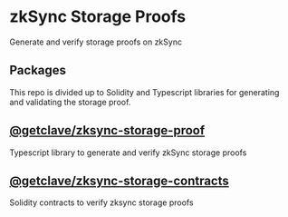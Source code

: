 # zkSync Storage Proofs

Generate and verify storage proofs on zkSync

## Packages

This repo is divided up to Solidity and Typescript libraries for generating and
validating the storage proof.

## [@getclave/zksync-storage-proof](packages/zksync-storage-proof/)

Typescript library to generate and verify zkSync storage proofs

## [@getclave/zksync-storage-contracts](packages/zksync-storage-contracts/)

Solidity contracts to verify zksync storage proofs